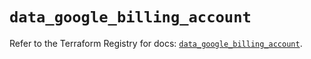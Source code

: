 # `data_google_billing_account`

Refer to the Terraform Registry for docs: [`data_google_billing_account`](https://registry.terraform.io/providers/hashicorp/google/6.42.0/docs/data-sources/billing_account).
